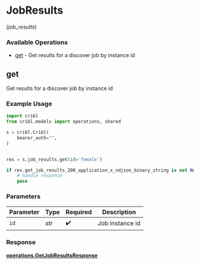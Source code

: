 # JobResults
(*job_results*)

### Available Operations

* [get](#get) - Get results for a discover job by instance id

## get

Get results for a discover job by instance id

### Example Usage

```python
import cribl
from cribl.models import operations, shared

s = cribl.Cribl(
    bearer_auth="",
)


res = s.job_results.get(id='female')

if res.get_job_results_200_application_x_ndjson_binary_string is not None:
    # handle response
    pass
```

### Parameters

| Parameter          | Type               | Required           | Description        |
| ------------------ | ------------------ | ------------------ | ------------------ |
| `id`               | *str*              | :heavy_check_mark: | Job instance id    |


### Response

**[operations.GetJobResultsResponse](../../models/operations/getjobresultsresponse.md)**

